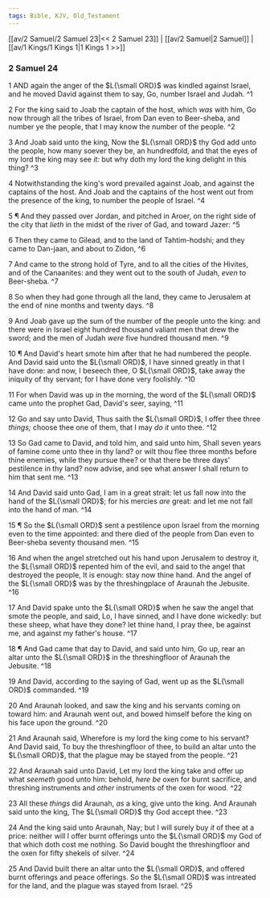 ```yaml
---
tags: Bible, KJV, Old_Testament
---
```


[[av/2 Samuel/2 Samuel 23|<< 2 Samuel 23]] | [[av/2 Samuel|2 Samuel]] | [[av/1 Kings/1 Kings 1|1 Kings 1 >>]]

### 2 Samuel 24

1 AND again the anger of the $L{\small ORD}$ was kindled against Israel, and he moved David against them to say, Go, number Israel and Judah. ^1

2 For the king said to Joab the captain of the host, which _was_ with him, Go now through all the tribes of Israel, from Dan even to Beer-sheba, and number ye the people, that I may know the number of the people. ^2

3 And Joab said unto the king, Now the $L{\small ORD}$ thy God add unto the people, how many soever they be, an hundredfold, and that the eyes of my lord the king may see _it:_ but why doth my lord the king delight in this thing? ^3

4 Notwithstanding the king's word prevailed against Joab, and against the captains of the host. And Joab and the captains of the host went out from the presence of the king, to number the people of Israel. ^4

5 ¶ And they passed over Jordan, and pitched in Aroer, on the right side of the city that _lieth_ in the midst of the river of Gad, and toward Jazer: ^5

6 Then they came to Gilead, and to the land of Tahtim-hodshi; and they came to Dan-jaan, and about to Zidon, ^6

7 And came to the strong hold of Tyre, and to all the cities of the Hivites, and of the Canaanites: and they went out to the south of Judah, _even_ to Beer-sheba. ^7

8 So when they had gone through all the land, they came to Jerusalem at the end of nine months and twenty days. ^8

9 And Joab gave up the sum of the number of the people unto the king: and there were in Israel eight hundred thousand valiant men that drew the sword; and the men of Judah _were_ five hundred thousand men. ^9

10 ¶ And David's heart smote him after that he had numbered the people. And David said unto the $L{\small ORD}$, I have sinned greatly in that I have done: and now, I beseech thee, O $L{\small ORD}$, take away the iniquity of thy servant; for I have done very foolishly. ^10

11 For when David was up in the morning, the word of the $L{\small ORD}$ came unto the prophet Gad, David's seer, saying, ^11

12 Go and say unto David, Thus saith the $L{\small ORD}$, I offer thee three _things;_ choose thee one of them, that I may _do_ _it_ unto thee. ^12

13 So Gad came to David, and told him, and said unto him, Shall seven years of famine come unto thee in thy land? or wilt thou flee three months before thine enemies, while they pursue thee? or that there be three days' pestilence in thy land? now advise, and see what answer I shall return to him that sent me. ^13

14 And David said unto Gad, I am in a great strait: let us fall now into the hand of the $L{\small ORD}$; for his mercies _are_ great: and let me not fall into the hand of man. ^14

15 ¶ So the $L{\small ORD}$ sent a pestilence upon Israel from the morning even to the time appointed: and there died of the people from Dan even to Beer-sheba seventy thousand men. ^15

16 And when the angel stretched out his hand upon Jerusalem to destroy it, the $L{\small ORD}$ repented him of the evil, and said to the angel that destroyed the people, It is enough: stay now thine hand. And the angel of the $L{\small ORD}$ was by the threshingplace of Araunah the Jebusite. ^16

17 And David spake unto the $L{\small ORD}$ when he saw the angel that smote the people, and said, Lo, I have sinned, and I have done wickedly: but these sheep, what have they done? let thine hand, I pray thee, be against me, and against my father's house. ^17

18 ¶ And Gad came that day to David, and said unto him, Go up, rear an altar unto the $L{\small ORD}$ in the threshingfloor of Araunah the Jebusite. ^18

19 And David, according to the saying of Gad, went up as the $L{\small ORD}$ commanded. ^19

20 And Araunah looked, and saw the king and his servants coming on toward him: and Araunah went out, and bowed himself before the king on his face upon the ground. ^20

21 And Araunah said, Wherefore is my lord the king come to his servant? And David said, To buy the threshingfloor of thee, to build an altar unto the $L{\small ORD}$, that the plague may be stayed from the people. ^21

22 And Araunah said unto David, Let my lord the king take and offer up what _seemeth_ good unto him: behold, _here_ _be_ oxen for burnt sacrifice, and threshing instruments and _other_ instruments of the oxen for wood. ^22

23 All these _things_ did Araunah, _as_ a king, give unto the king. And Araunah said unto the king, The $L{\small ORD}$ thy God accept thee. ^23

24 And the king said unto Araunah, Nay; but I will surely buy _it_ of thee at a price: neither will I offer burnt offerings unto the $L{\small ORD}$ my God of that which doth cost me nothing. So David bought the threshingfloor and the oxen for fifty shekels of silver. ^24

25 And David built there an altar unto the $L{\small ORD}$, and offered burnt offerings and peace offerings. So the $L{\small ORD}$ was intreated for the land, and the plague was stayed from Israel. ^25
